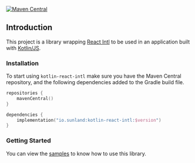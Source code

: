 [![Maven Central](https://img.shields.io/maven-central/v/io.sunland/kotlin-react-intl)](https://mvnrepository.com/artifact/io.sunland/kotlin-react-intl)

## Introduction

This project is a library wrapping [React Intl](https://github.com/yahoo/react-intl) to be used in an application 
built with [Kotlin/JS](https://kotlinlang.org/docs/reference/js-overview.html).

### Installation

To start using `kotlin-react-intl` make sure you have the Maven Central repository, and the following dependencies added to 
the Gradle build file.

```kotlin
repositories {
    mavenCentral()
}

dependencies {
    implementation("io.sunland:kotlin-react-intl:$version")
}
```

### Getting Started

You can view the [samples](https://github.com/sunlandx/kotlin-js-wrappers/tree/master/kotlin-react-intl/react-intl-samples) to know 
how to use this library.
